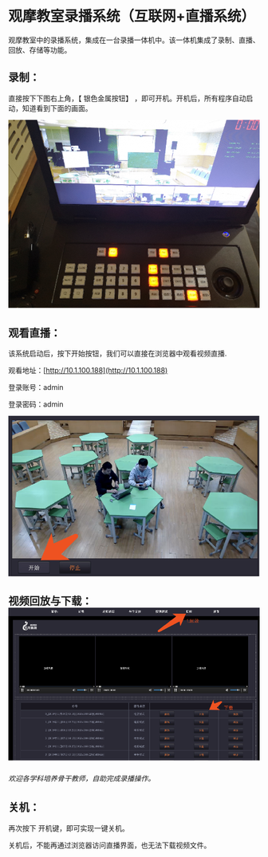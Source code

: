 # 观摩教室录播系统（互联网+直播系统）



观摩教室中的录播系统，集成在一台录播一体机中。该一体机集成了录制、直播、回放、存储等功能。

## 录制：

直接按下下图右上角，【 银色金属按钮】 ，即可开机。开机后，所有程序自动启动，知道看到下面的画面。

![](/assets/guanmo1.png)

## 观看直播：

该系统启动后，按下开始按钮，我们可以直接在浏览器中观看视频直播.

观看地址：[http://10.1.100.188](http://10.1.100.188)

登录账号：admin

登录密码：admin

![](/assets/guanmjs.png)

## 视频回放与下载：![](/assets/gmjs2.png)

###### 欢迎各学科培养骨干教师，自助完成录播操作。



## 关机：

再次按下 开机键，即可实现一键关机。

关机后，不能再通过浏览器访问直播界面，也无法下载视频文件。



